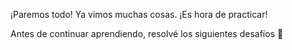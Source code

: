 ¡Paremos todo! Ya vimos muchas cosas. ¡Es hora de practicar!

Antes de continuar aprendiendo, resolvé los siguientes desafíos :muscle:

